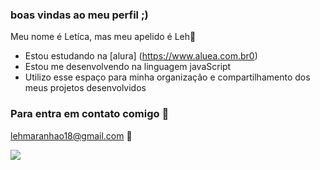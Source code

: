### boas vindas ao meu perfil ;) 

Meu nome é Letíca, mas meu apelido é Leh🍁
- Estou estudando na [alura] (https://www.aluea.com.br0)
- Estou me desenvolvendo na linguagem javaScript
- Utilizo esse espaço para minha organizaçâo e compartilhamento dos meus projetos desenvolvidos

### Para entra em contato comigo 🎀
lehmaranhao18@gmail.com 🐠





![](https://media1.tenor.com/m/LUEKj-ukPnEAAAAC/grown-ups-me.gif])
